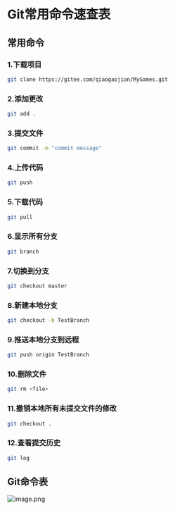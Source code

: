 # Git常用命令速查表

## 常用命令

### 1.下载项目

```sh
git clone https://gitee.com/qiaogaojian/MyGames.git
```

### 2.添加更改

```sh
git add .
```

### 3.提交文件

```sh
git commit -m "commit message"
```

### 4.上传代码

```sh
git push
```

### 5.下载代码

```sh
git pull
```

### 6.显示所有分支

```sh
git branch
```

### 7.切换到分支

```sh
git checkout master
```

### 8.新建本地分支

```sh
git checkout -b TestBranch
```

### 9.推送本地分支到远程

```sh
git push origin TestBranch
```

### 10.删除文件

```sh
git rm <file>
```

### 11.撤销本地所有未提交文件的修改

```sh
git checkout .
```

### 12.查看提交历史

```sh
git log
```

## Git命令表

![image.png](https://upload-images.jianshu.io/upload_images/3947109-efdd076117d53040.png?imageMogr2/auto-orient/strip%7CimageView2/2/w/1240)
